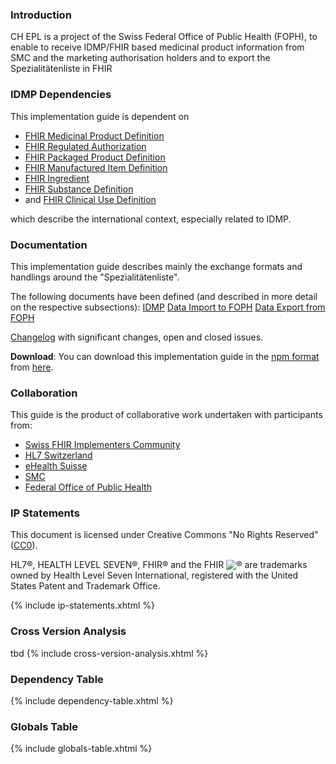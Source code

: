 ### Introduction

CH EPL is a project of the Swiss Federal Office of Public Health (FOPH), to enable to receive IDMP/FHIR based medicinal product information from SMC and the marketing authorisation holders and to export the Spezialitätenliste in FHIR 

### IDMP Dependencies
This implementation guide is dependent on 
- [FHIR Medicinal Product Definition](https://hl7.org/fhir/medicinalproductdefinition.html)
- [FHIR Regulated Authorization](https://hl7.org/fhir/regulatedauthorization.html)
- [FHIR Packaged Product Definition](https://hl7.org/fhir/packagedproductdefinition.html)
- [FHIR Manufactured Item Definition](https://hl7.org/fhir/manufactureditemdefinition.html)
- [FHIR Ingredient](https://hl7.org/fhir/ingredient.html)
- [FHIR Substance Definition](https://hl7.org/fhir/substancedefinition.html)
- and [FHIR Clinical Use Definition](https://hl7.org/fhir/clinicalusedefinition.html)

which describe the international context, especially related to IDMP.

### Documentation
This implementation guide describes mainly the exchange formats and handlings around the "Spezialitätenliste". 

The following documents have been defined (and described in more detail on the respective subsections):
[IDMP](idmp.html)
[Data Import to FOPH](authorised-medicinal-product.html)
[Data Export from FOPH](spezialitaetenliste.html)

<div markdown="1" class="stu-note">

[Changelog](changelog.html) with significant changes, open and closed issues.

</div>

**Download**: You can download this implementation guide in the [npm format](https://confluence.hl7.org/display/FHIR/NPM+Package+Specification) from [here](package.tgz).

### Collaboration
This guide is the product of collaborative work undertaken with participants from:

* [Swiss FHIR Implementers Community](https://www.fhir.ch)
* [HL7 Switzerland](https://www.hl7.ch)
* [eHealth Suisse](https://www.e-health-suisse.ch/startseite.html)
* [SMC](https://www.SMC.ch/SMC/de/home.html)
* [Federal Office of Public Health](https://www.bag.admin.ch/bag/en/home.html)

### IP Statements
This document is licensed under Creative Commons "No Rights Reserved" ([CC0](https://creativecommons.org/publicdomain/zero/1.0/)).

HL7®, HEALTH LEVEL SEVEN®, FHIR® and the FHIR <img src="icon-fhir-16.png" style="float: none; margin: 0px; padding: 0px; vertical-align: bottom"/>&reg; are trademarks owned by Health Level Seven International, registered with the United States Patent and Trademark Office.

{% include ip-statements.xhtml %}

### Cross Version Analysis
tbd
{% include cross-version-analysis.xhtml %}

### Dependency Table

{% include dependency-table.xhtml %}

### Globals Table

{% include globals-table.xhtml %}
